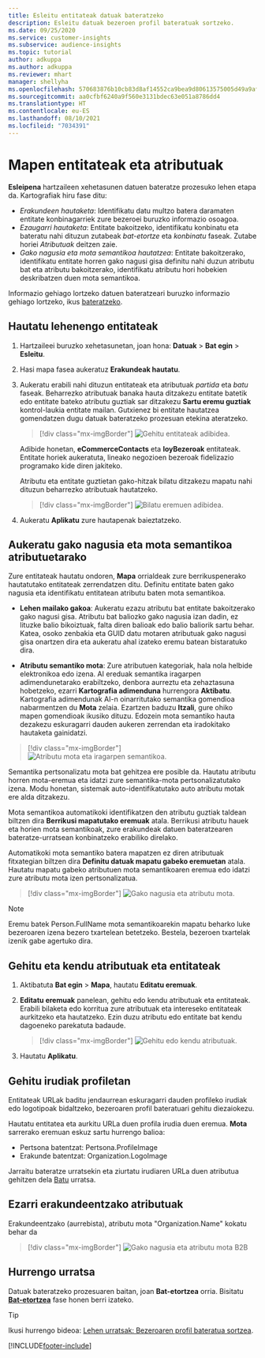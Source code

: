 ```yaml
---
title: Esleitu entitateak datuak bateratzeko
description: Esleitu datuak bezeroen profil bateratuak sortzeko.
ms.date: 09/25/2020
ms.service: customer-insights
ms.subservice: audience-insights
ms.topic: tutorial
author: adkuppa
ms.author: adkuppa
ms.reviewer: mhart
manager: shellyha
ms.openlocfilehash: 570683876b10cb83d8af14552ca9bea9d80613575005d49a9af37cc16b8e75c9
ms.sourcegitcommit: aa0cfbf6240a9f560e3131bdec63e051a8786dd4
ms.translationtype: HT
ms.contentlocale: eu-ES
ms.lasthandoff: 08/10/2021
ms.locfileid: "7034391"
---
```

# <a name="map-entities-and-attributes"></a>Mapen entitateak eta atributuak

**Esleipena** hartzaileen xehetasunen datuen bateratze prozesuko lehen etapa da. Kartografiak hiru fase ditu:

- *Erakundeen hautaketa*: Identifikatu datu multzo batera daramaten entitate konbinagarriek zure bezeroei buruzko informazio osoagoa.
- *Ezaugarri hautaketa*: Entitate bakoitzeko, identifikatu konbinatu eta bateratu nahi dituzun zutabeak *bat-etortze* eta *konbinatu* faseak. Zutabe horiei *Atributuak* deitzen zaie.
- *Gako nagusia eta mota semantikoa hautatzea*: Entitate bakoitzerako, identifikatu entitate horren gako nagusi gisa definitu nahi duzun atributu bat eta atributu bakoitzerako, identifikatu atributu hori hobekien deskribatzen duen mota semantikoa.

Informazio gehiago lortzeko datuen bateratzeari buruzko informazio gehiago lortzeko, ikus [bateratzeko](data-unification.md).

## <a name="select-the-first-entities"></a>Hautatu lehenengo entitateak

1. Hartzaileei buruzko xehetasunetan, joan hona: **Datuak** > **Bat egin** > **Esleitu**.

2. Hasi mapa fasea aukeratuz **Erakundeak hautatu**.

3. Aukeratu erabili nahi dituzun entitateak eta atributuak *partida* eta *batu* faseak. Beharrezko atributuak banaka hauta ditzakezu entitate batetik edo entitate bateko atributu guztiak sar ditzakezu **Sartu eremu guztiak** kontrol-laukia entitate mailan. Gutxienez bi entitate hautatzea gomendatzen dugu datuak bateratzeko prozesuan etekina ateratzeko.

   > [!div class="mx-imgBorder"]
   > ![Gehitu entitateak adibidea.](media/data-manager-configure-map-add-entities-example.png "Gehitu entitateak adibidea")

   Adibide honetan, **eCommerceContacts** eta **loyBezeroak** entitateak. Entitate horiek aukeratuta, lineako negozioen bezeroak fidelizazio programako kide diren jakiteko.
   
   Atributu eta entitate guztietan gako-hitzak bilatu ditzakezu mapatu nahi dituzun beharrezko atributuak hautatzeko.
   
     > [!div class="mx-imgBorder"]
   > ![Bilatu eremuen adibidea.](media/data-manager-configure-map-search-fields-example.png "Bilatu eremuen adibidea")

4. Aukeratu **Aplikatu** zure hautapenak baieztatzeko.

## <a name="select-primary-key-and-semantic-type-for-attributes"></a>Aukeratu gako nagusia eta mota semantikoa atributuetarako

Zure entitateak hautatu ondoren, **Mapa** orrialdeak zure berrikuspenerako hautatutako entitateak zerrendatzen ditu. Definitu entitate baten gako nagusia eta identifikatu entitatean atributu baten mota semantikoa.

- **Lehen mailako gakoa**: Aukeratu ezazu atributu bat entitate bakoitzerako gako nagusi gisa. Atributu bat baliozko gako nagusia izan dadin, ez lituzke balio bikoiztuak, falta diren balioak edo balio baliorik sartu behar. Katea, osoko zenbakia eta GUID datu motaren atributuak gako nagusi gisa onartzen dira eta aukeratu ahal izateko eremu batean bistaratuko dira.

- **Atributu semantiko mota**: Zure atributuen kategoriak, hala nola helbide elektronikoa edo izena. AI ereduak semantika iragarpen adimendunetarako erabiltzeko, denbora aurreztu eta zehaztasuna hobetzeko, ezarri **Kartografia adimenduna** hurrengora **Aktibatu**. Kartografia adimendunak AI-n oinarritutako semantika gomendioa nabarmentzen du **Mota** zelaia. Ezartzen baduzu **Itzali**, gure ohiko mapen gomendioak ikusiko dituzu. Edozein mota semantiko hauta dezakezu eskuragarri dauden aukeren zerrendan eta iradokitako hautaketa gainidatzi.

> [!div class="mx-imgBorder"]
> ![Atributu mota eta iragarpen semantikoa.](media/data-manager-configure-map-add-attributes-semantic-prediction.png "Atributu mota eta iragarpen semantikoa")

Semantika pertsonalizatu mota bat gehitzea ere posible da. Hautatu atributu horren mota-eremua eta idatzi zure semantika-mota pertsonalizatutako izena. Modu honetan, sistemak auto-identifikatutako auto atributu motak ere alda ditzakezu.

Mota semantikoa automatikoki identifikatzen den atributu guztiak taldean biltzen dira **Berrikusi mapatutako eremuak** atala. Berrikusi atributu hauek eta horien mota semantikoak, zure erakundeak datuen bateratzearen bateratze-urratsean konbinatzeko erabiliko direlako.

Automatikoki mota semantiko batera mapatzen ez diren atributuak fitxategian biltzen dira **Definitu datuak mapatu gabeko eremuetan** atala. Hautatu mapatu gabeko atributuen mota semantikoaren eremua edo idatzi zure atributu mota izen pertsonalizatua.

> [!div class="mx-imgBorder"]
> ![Gako nagusia eta atributu mota.](media/data-manager-configure-map-add-attributes.png "Gako nagusia eta atributu mota")

> [!NOTE]
> Eremu batek Person.FullName mota semantikoarekin mapatu beharko luke bezeroaren izena bezero txartelean betetzeko. Bestela, bezeroen txartelak izenik gabe agertuko dira. 

## <a name="add-and-remove-attributes-and-entities"></a>Gehitu eta kendu atributuak eta entitateak

1. Aktibatuta **Bat egin** > **Mapa**, hautatu **Editatu eremuak**.

2. **Editatu eremuak** panelean, gehitu edo kendu atributuak eta entitateak. Erabili bilaketa edo korritua zure atributuak eta intereseko entitateak aurkitzeko eta hautatzeko. Ezin duzu atributu edo entitate bat kendu dagoeneko parekatuta badaude.

   > [!div class="mx-imgBorder"]
   > ![Gehitu edo kendu atributuak.](media/configure-data-map-edit.png "Gehitu edo kendu atributuak")

3. Hautatu **Aplikatu**.

## <a name="add-images-to-profiles"></a>Gehitu irudiak profiletan

Entitateak URLak baditu jendaurrean eskuragarri dauden profileko irudiak edo logotipoak bidaltzeko, bezeroaren profil bateratuari gehitu diezaiokezu.

Hautatu entitatea eta aurkitu URLa duen profila irudia duen eremua. **Mota** sarrerako eremuan eskuz sartu hurrengo balioa: 
- Pertsona batentzat: Pertsona.ProfileImage
- Erakunde batentzat: Organization.LogoImage

Jarraitu bateratze urratsekin eta ziurtatu irudiaren URLa duen atributua gehitzen dela [Batu](merge-entities.md) urratsa.

## <a name="set-attributes-for-organizations"></a>Ezarri erakundeentzako atributuak

Erakundeentzako (aurrebista), atributu mota "Organization.Name" kokatu behar da
> [!div class="mx-imgBorder"]
> ![Gako nagusia eta atributu mota B2B](media/configure-data-map-edit-b2b.png "Gako nagusia eta atributu mota B2B")

## <a name="next-step"></a>Hurrengo urratsa

Datuak bateratzeko prozesuaren baitan, joan **Bat-etortzea** orria. Bisitatu [**Bat-etortzea**](match-entities.md) fase honen berri izateko.

> [!TIP]
> Ikusi hurrengo bideoa: [Lehen urratsak: Bezeroaren profil bateratua sortzea](https://youtu.be/oBfGEhucAxs).


[!INCLUDE[footer-include](../includes/footer-banner.md)]